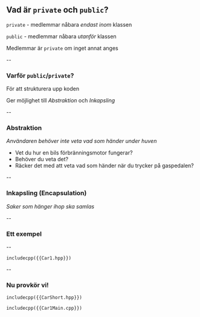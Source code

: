 ## Vad är `private` och `public`?

`private` - medlemmar nåbara *endast inom* klassen
<!-- .element: class="fragment" -->

`public` - medlemmar nåbara *utanför* klassen
<!-- .element: class="fragment" -->

Medlemmar är `private` om inget annat anges
<!-- .element: class="fragment" -->

--

### Varför `public`/`private`?

För att strukturera upp koden
<!-- .element: class="fragment" -->

Ger möjlighet till *Abstraktion* och *Inkapsling*
<!-- .element: class="fragment" -->

--

### Abstraktion

*Användaren behöver inte veta vad som händer under huven*

* Vet du hur en bils förbränningsmotor fungerar?
* Behöver du veta det? 
* Räcker det med att veta vad som händer när du trycker på gaspedalen?

--

### Inkapsling (Encapsulation)

*Saker som hänger ihop ska samlas*

--

### Ett exempel

--

```cpp[|3-4|6-9|11-22]
includecpp({{Car1.hpp}})
```
<!-- .element: class="r-stretch" -->

--

### Nu provkör vi!

```cpp[7-8| 10-12 | 13-14]
includecpp({{CarShort.hpp}})

includecpp({{Car1Main.cpp}})
```